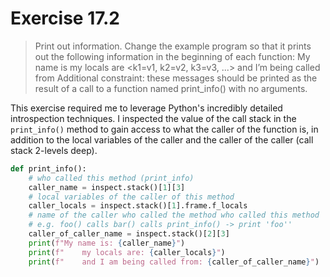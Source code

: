 # Exercise 17.2

> Print out information. Change the example program so that it prints out the following information in the beginning of each function:
>    My name is <function name>
>       my locals are <k1=v1, k2=v2, k3=v3, ...>
>       and I’m being called from  <name of
>       caller function>
>Additional constraint: these messages should be printed as the result of a call to a function named print_info() with no arguments.

This exercise required me to leverage Python's incredibly detailed introspection techniques. I inspected the value of the
call stack in the `print_info()` method to gain access to what the caller of the function is, in addition to the local
variables of the caller and the caller of the caller (call stack 2-levels deep).

```Python
def print_info():
    # who called this method (print_info)
    caller_name = inspect.stack()[1][3]
    # local variables of the caller of this method
    caller_locals = inspect.stack()[1].frame.f_locals
    # name of the caller who called the method who called this method
    # e.g. foo() calls bar() calls print_info() -> print 'foo''
    caller_of_caller_name = inspect.stack()[2][3]
    print(f"My name is: {caller_name}")
    print(f"    my locals are: {caller_locals}")
    print(f"    and I am being called from: {caller_of_caller_name}")
```